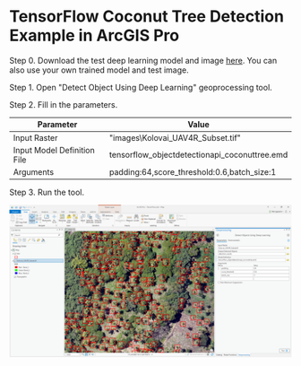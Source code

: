 # TensorFlow Coconut Tree Detection Example in ArcGIS Pro
Step 0. Download the test deep learning model and image [here](https://www.arcgis.com/home/item.html?id=9e45c7ba200c4f1ea1379983c3ef23d8).
You can also use your own trained model and test image.

Step 1. Open "Detect Object Using Deep Learning" geoprocessing tool. 

Step 2. Fill in the parameters.

| Parameter | Value |
| --------- | ----- |
| Input Raster | "images\Kolovai_UAV4R_Subset.tif" |
| Input Model Definition File | tensorflow_objectdetectionapi_coconuttree.emd |
| Arguments | padding:64,score_threshold:0.6,batch_size:1 |

Step 3. Run the tool.

<img src='../../../../docs/img/tensorflow_objectdetectionAPI_coconuttreeexample.png'>

